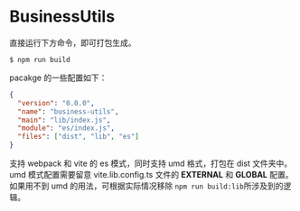 # BusinessUtils

直接运行下方命令，即可打包生成。

```shell
$ npm run build
```

pacakge 的一些配置如下：

```json
{
  "version": "0.0.0",
  "name": "business-utils",
  "main": "lib/index.js",
  "module": "es/index.js",
  "files": ["dist", "lib", "es"]
}
```

支持 webpack 和 vite 的 es 模式，同时支持 umd 格式，打包在 dist 文件夹中。
umd 模式配置需要留意 vite.lib.config.ts 文件的 **EXTERNAL** 和 **GLOBAL** 配置。
如果用不到 umd 的用法，可根据实际情况移除 `npm run build:lib`所涉及到的逻辑。
